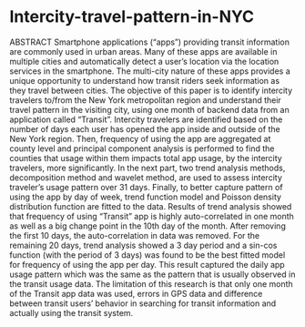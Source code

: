 # Intercity-travel-pattern-in-NYC
ABSTRACT  Smartphone applications (“apps”) providing transit information are commonly used in urban areas. Many of these apps are available in multiple cities and automatically detect a user’s location via the location services in the smartphone. The multi-city nature of these apps provides a unique opportunity to understand how transit riders seek information as they travel between cities. The objective of this paper is to identify intercity travelers to/from the New York metropolitan region and understand their travel pattern in the visiting city, using one month of backend data from an application called “Transit”. Intercity travelers are identified based on the number of days each user has opened the app inside and outside of the New York region. Then, frequency of using the app are aggregated at county level and principal component analysis is performed to find the counties that usage within them impacts total app usage, by the intercity travelers, more significantly. In the next part, two trend analysis methods, decomposition method and wavelet method, are used to assess intercity traveler’s usage pattern over 31 days. Finally, to better capture pattern of using the app by day of week, trend function model and Poisson density distribution function are fitted to the data. Results of trend analysis showed that frequency of using “Transit” app is highly auto-correlated in one month as well as a big change point in the 10th day of the month. After removing the first 10 days, the auto-correlation in data was removed. For the remaining 20 days, trend analysis showed a 3 day period and a sin-cos function (with the period of 3 days) was found to be the best fitted model for frequency of using the app per day. This result captured the daily app usage pattern which was the same as the pattern that is usually observed in the transit usage data. The limitation of this research is that only one month of the Transit app data was used, errors in GPS data and difference between transit users’ behavior in searching for transit information and actually using the transit system.

